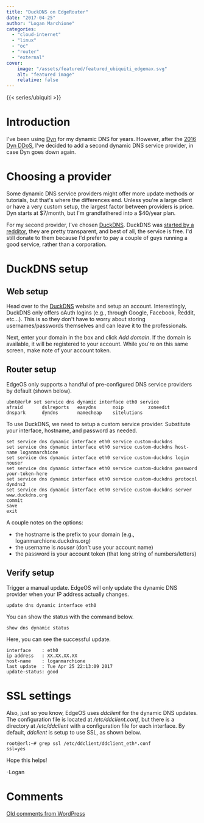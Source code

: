 ```yaml
---
title: "DuckDNS on EdgeRouter"
date: "2017-04-25"
author: "Logan Marchione"
categories: 
  - "cloud-internet"
  - "linux"
  - "oc"
  - "router"
  - "external"
cover:
    image: "/assets/featured/featured_ubiquiti_edgemax.svg"
    alt: "featured image"
    relative: false
---
```


{{< series/ubiquiti >}}

# Introduction

I've been using [Dyn](https://dyn.com/) for my dynamic DNS for years. However, after the [2016 Dyn DDoS](https://en.wikipedia.org/wiki/2016_Dyn_cyberattack), I've decided to add a second dynamic DNS service provider, in case Dyn goes down again.

# Choosing a provider

Some dynamic DNS service providers might offer more update methods or tutorials, but that's where the differences end. Unless you're a large client or have a very custom setup, the largest factor between providers is price. Dyn starts at $7/month, but I'm grandfathered into a $40/year plan.

For my second provider, I've chosen [DuckDNS](https://www.duckdns.org/). DuckDNS was [started by a redditor](https://www.reddit.com/r/raspberry_pi/comments/1mqb9f/duckdns_a_free_ddns_just_got_better_bring_on_the/), they are pretty transparent, and best of all, the service is free. I'd still donate to them because I'd prefer to pay a couple of guys running a good service, rather than a corporation.

# DuckDNS setup

## Web setup

Head over to the [DuckDNS](https://www.duckdns.org/) website and setup an account. Interestingly, DuckDNS only offers oAuth logins (e.g., through Google, Facebook, Reddit, etc...). This is so they don't have to worry about storing usernames/passwords themselves and can leave it to the professionals.

Next, enter your domain in the box and click _Add domain_. If the domain is available, it will be registered to your account. While you're on this same screen, make note of your account token.

## Router setup

EdgeOS only supports a handful of pre-configured DNS service providers by default (shown below).

```
ubnt@erl# set service dns dynamic interface eth0 service
afraid       dslreports   easydns      noip         zoneedit
dnspark      dyndns       namecheap    sitelutions
```

To use DuckDNS, we need to setup a custom service provider. Substitute your interface, hostname, and password as needed.

```
set service dns dynamic interface eth0 service custom-duckdns
set service dns dynamic interface eth0 service custom-duckdns host-name loganmarchione
set service dns dynamic interface eth0 service custom-duckdns login nouser
set service dns dynamic interface eth0 service custom-duckdns password your-token-here
set service dns dynamic interface eth0 service custom-duckdns protocol dyndns2
set service dns dynamic interface eth0 service custom-duckdns server www.duckdns.org
commit
save
exit
```

A couple notes on the options:

- the hostname is the prefix to your domain (e.g., loganmarchione.duckdns.org)
- the username is _nouser_ (don't use your account name)
- the password is your account token (that long string of numbers/letters)

## Verify setup

Trigger a manual update. EdgeOS will only update the dynamic DNS provider when your IP address actually changes.

```
update dns dynamic interface eth0
```

You can show the status with the command below.

```
show dns dynamic status
```

Here, you can see the successful update.

```
interface    : eth0
ip address   : XX.XX.XX.XX
host-name    : loganmarchione
last update  : Tue Apr 25 22:13:09 2017
update-status: good
```

# SSL settings

Also, just so you know, EdgeOS uses _ddclient_ for the dynamic DNS updates. The configuration file is located at _/etc/ddclient.conf_, but there is a directory at _/etc/ddclient_ with a configuration file for each interface. By default, _ddclient_ is setup to use SSL, as shown below.

```
root@erl:~# grep ssl /etc/ddclient/ddclient_eth*.conf
ssl=yes
```

Hope this helps!

\-Logan

# Comments

[Old comments from WordPress](/2017/04/duckdns-on-edgerouter/comments.txt)